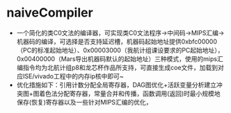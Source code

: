 # naiveCompiler

 - 一个简化的类C0文法的编译器，可实现类C0文法程序->中间码->MIPS汇编->机器码的编译，可选择是否支持延迟槽，机器码起始地址提供0xbfc00000（PC的标准起始地址）、0x00003000（我航计组课设要求的PC起始地址），0x00400000（Mars导出机器码默认的起始地址）三种模式，使用的mips汇编指令均为北航计组p8和龙芯杯作品所支持，可直接生成coe文件，加载到对应ISE/vivado工程中的内存ip核中即可~
 - 优化措施如下：引用计数分配全局寄存器，DAG图优化+活跃变量分析建立冲突图+图着色法分配寄存器，常量合并和传播，函数调用(返回)时最小规模地保存(恢复)寄存器以及一些针对MIPS汇编的优化，
